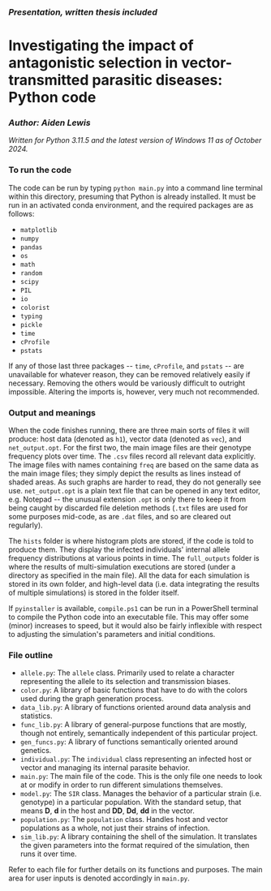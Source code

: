 ### *Presentation, written thesis included*

# Investigating the impact of antagonistic selection in vector-transmitted parasitic diseases: Python code
### *Author: Aiden Lewis*
*Written for Python 3.11.5 and the latest version of Windows 11 as of October 2024.*

### To run the code
The code can be run by typing `python main.py` into a command line terminal within this directory, presuming that Python is already installed. It must be run in an activated conda environment, and the required packages are as follows:
- `matplotlib`
- `numpy`
- `pandas`
- `os`
- `math`
- `random`
- `scipy`
- `PIL`
- `io`
- `colorist`
- `typing`
- `pickle`
- `time`
- `cProfile`
- `pstats`

If any of those last three packages -- `time`, `cProfile`, and `pstats` -- are unavailable for whatever reason, they can be removed relatively easily if necessary. Removing the others would be variously difficult to outright impossible. Altering the imports is, however, very much not recommended.

### Output and meanings
When the code finishes running, there are three main sorts of files it will produce: host data (denoted as `h1`), vector data (denoted as `vec`), and `net_output.opt`. For the first two, the main image files are their genotype frequency plots over time. The `.csv` files record all relevant data explicitly. The image files with names containing `freq` are based on the same data as the main image files; they simply depict the results as lines instead of shaded areas. As such graphs are harder to read, they do not generally see use. `net_output.opt` is a plain text file that can be opened in any text editor, e.g. Notepad -- the unusual extension `.opt` is only there to keep it from being caught by discarded file deletion methods (`.txt` files are used for some purposes mid-code, as are `.dat` files, and so are cleared out regularly).

The `hists` folder is where histogram plots are stored, if the code is told to produce them. They display the infected individuals' internal allele frequency distributions at various points in time. The `full_outputs` folder is where the results of multi-simulation executions are stored (under a directory as specified in the main file). All the data for each simulation is stored in its own folder, and high-level data (i.e. data integrating the results of multiple simulations) is stored in the folder itself.

If `pyinstaller` is available, `compile.ps1` can be run in a PowerShell terminal to compile the Python code into an executable file. This may offer some (minor) increases to speed, but it would also be fairly inflexible with respect to adjusting the simulation's parameters and initial conditions.

### File outline
- `allele.py`: The `allele` class. Primarily used to relate a character representing the allele to its selection and transmission biases.
- `color.py`: A library of basic functions that have to do with the colors used during the graph generation process.
- `data_lib.py`: A library of functions oriented around data analysis and statistics.
- `func_lib.py`: A library of general-purpose functions that are mostly, though not entirely, semantically independent of this particular project.
- `gen_funcs.py`: A library of functions semantically oriented around genetics.
- `individual.py`: The `individual` class representing an infected host or vector and managing its internal parasite behavior.
- `main.py`: The main file of the code. This is the only file one needs to look at or modify in order to run different simulations themselves.
- `model.py`: The `SIR` class. Manages the behavior of a particular strain (i.e. genotype) in a particular population. With the standard setup, that means **D**, **d** in the host and **DD**, **Dd**, **dd** in the vector.
- `population.py`: The `population` class. Handles host and vector populations as a whole, not just their strains of infection.
- `sim_lib.py`: A library containing the shell of the simulation. It translates the given parameters into the format required of the simulation, then runs it over time.

Refer to each file for further details on its functions and purposes. The main area for user inputs is denoted accordingly in `main.py`.

